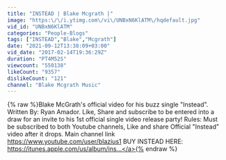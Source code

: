 ```yaml
---
title: "INSTEAD | Blake Mcgrath |"
image: "https:\/\/i.ytimg.com\/vi\/UNBxN6KlATM\/hqdefault.jpg"
vid_id: "UNBxN6KlATM"
categories: "People-Blogs"
tags: ["INSTEAD","Blake","Mcgrath"]
date: "2021-09-12T13:38:09+03:00"
vid_date: "2017-02-14T19:36:29Z"
duration: "PT4M52S"
viewcount: "550138"
likeCount: "9357"
dislikeCount: "121"
channel: "Blake Mcgrath Music"
---
```

{% raw %}Blake McGrath's official video for his buzz single &quot;Instead&quot;. Written By: Ryan Amador. Like, Share and subscribe to be entered into a draw for an invite to his 1st official single video release party! Rules: Must be subscribed to both Youtube channels, Like and share Official &quot;Instead&quot; video after it drops. Main channel link <a rel="nofollow" target="blank" href="https://www.youtube.com/user/blazius1">https://www.youtube.com/user/blazius1</a> BUY INSTEAD HERE: <a rel="nofollow" target="blank" href="https://itunes.apple.com/us/album/ins...">https://itunes.apple.com/us/album/ins...</a>{% endraw %}

